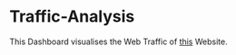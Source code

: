 # Traffic-Analysis
This Dashboard visualises the Web Traffic of <a href = "https://easyonlineshopping.herokuapp.com/">this</a> Website.
